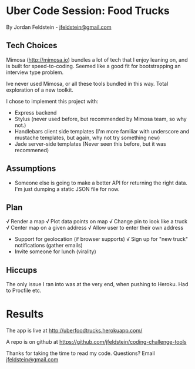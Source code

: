 # Uber Code Session: Food Trucks

By Jordan Feldstein - jfeldstein@gmail.com

## Tech Choices

Mimosa (http://mimosa.io) bundles a lot of tech that I enjoy leaning on, and is built for speed-to-coding. Seemed like a good fit for bootstrapping an interview type problem. 

Ive never used Mimosa, or all these tools bundled in this way. Total exploration of a new toolkit. 

I chose to implement this project with: 

* Express backend
* Stylus (never used before, but recommended by Mimosa team, so why not.)
* Handlebars client side templates (I'm more familiar with underscore and mustache templates, but again, why not try something new)
* Jade server-side templates (Never seen this before, but it was recommened)

## Assumptions

* Someone else is going to make a better API for returning the right data. I'm just dumping a static JSON file for now.

## Plan
  √ Render a map
  √ Plot data points on map
  √ Change pin to look like a truck
  √ Center map on a given address
  √ Allow user to enter their own address
  - Support for geolocation (if browser supports)
  √ Sign up for "new truck" notifications (gather emails)
  - Invite someone for lunch (virality)

## Hiccups

The only issue I ran into was at the very end, when pushing to Heroku. Had to Procfile etc.

# Results

The app is live at http://uberfoodtrucks.herokuapp.com/

A repo is on github at https://github.com/jfeldstein/coding-challenge-tools

Thanks for taking the time to read my code. Questions? Email jfeldstein@gmail.com